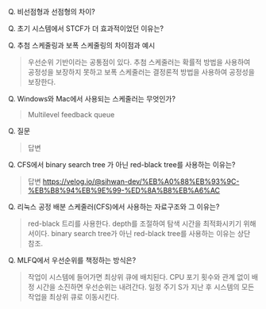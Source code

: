 
Q. 비선점형과 선점형의 차이?
> 

Q. 초기 시스템에서 STCF가 더 효과적이었던 이유는?
> 

Q. 추첨 스케줄링과 보폭 스케줄링의 차이점과 예시
> 우선순위 기반이라는 공통점이 있다. 추첨 스케줄러는 확률적 방법을 사용하여 공정성을 보장하지 못하고 보폭 스케줄러는 결정론적 방법을 사용하여 공정성을 보장한다.

Q. Windows와 Mac에서 사용되는 스케줄러는 무엇인가?
> Multilevel feedback queue

Q. 질문
> 답변

Q. CFS에서 binary search tree 가 아닌 red-black tree를 사용하는 이유는?
> 답변 https://velog.io/@sihwan-dev/%EB%A0%88%EB%93%9C-%EB%B8%94%EB%9E%99-%ED%8A%B8%EB%A6%AC
> 

Q. 리눅스 공정 배분 스케줄러(CFS)에서 사용하는 자료구조와 그 이유는?
> red-black 트리를 사용한다. depth를 조절하여 탐색 시간을 최적화시키기 위해서이다. binary search tree가 아닌 red-black tree를 사용하는 이유는 상단 참조.

Q. MLFQ에서 우선순위를 책정하는 방식은?
> 작업이 시스템에 들어가면 최상위 큐에 배치된다. CPU 포기 횟수와 관계 없이 배정 시간을 소진하면 우선순위는 내려간다. 일정 주기 S가 지난 후 시스템의 모든 작업을 최상위 큐로 이동시킨다.
